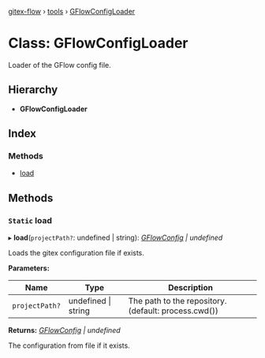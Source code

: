 [gitex-flow](../README.md) › [tools](../modules/tools.md) › [GFlowConfigLoader](tools.gflowconfigloader.md)

# Class: GFlowConfigLoader

Loader of the GFlow config file.

## Hierarchy

* **GFlowConfigLoader**

## Index

### Methods

* [load](tools.gflowconfigloader.md#static-load)

## Methods

### `Static` load

▸ **load**(`projectPath?`: undefined | string): *[GFlowConfig](../interfaces/configs.gflowconfig.md) | undefined*

Loads the gitex configuration file if exists.

**Parameters:**

Name | Type | Description |
------ | ------ | ------ |
`projectPath?` | undefined &#124; string | The path to the repository. (default: process.cwd())  |

**Returns:** *[GFlowConfig](../interfaces/configs.gflowconfig.md) | undefined*

The configuration from file if it exists.
